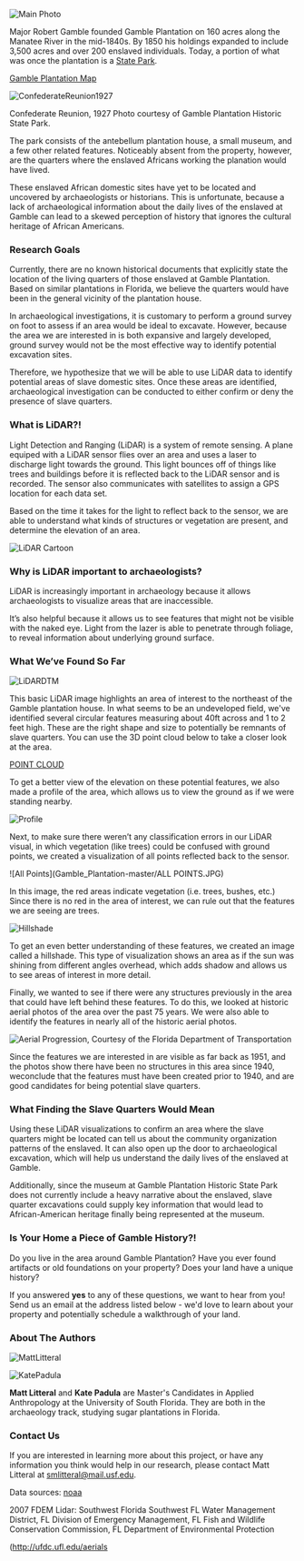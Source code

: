 ![Main Photo](Gamble_Plantation-master/TitlePhoto.jpg)

Major Robert Gamble founded Gamble Plantation on 160 acres along the Manatee River in the mid-1840s. By 1850 his holdings expanded to include 3,500 acres and over 200 enslaved individuals. Today, a portion of what was once the plantation is a [State Park](https://www.floridastateparks.org/park/Gamble-Plantation). 

[Gamble Plantation Map](Gamble_Plantation-master/Map.HTML)

![ConfederateReunion1927](Gamble_Plantation-master/Confederate.png)

Confederate Reunion, 1927 	Photo courtesy of Gamble Plantation Historic State Park.

The park consists of the antebellum plantation house, a small museum, and a few other related features. Noticeably absent from the property, however, are the quarters where the enslaved Africans working the planation would have lived. 

These enslaved African domestic sites have yet to be located and uncovered by archaeologists or historians. This is unfortunate, because a lack of archaeological information about the daily lives of the enslaved at Gamble can lead to a skewed perception of history that ignores the cultural heritage of African Americans.


### Research Goals

Currently, there are no known historical documents that explicitly state the location of the living quarters of those enslaved at Gamble Plantation. Based on similar plantations in Florida, we believe the quarters would have been in the general vicinity of the plantation house. 

In archaeological investigations, it is customary to perform a ground survey on foot to assess if an area would be ideal to excavate. However, because the area we are interested in is both expansive and largely developed, ground survey would not be the most effective way to identify potential excavation sites. 

Therefore, we hypothesize that we will be able to use LiDAR data to identify potential areas of slave domestic sites. Once these areas are identified, archaeological investigation can be conducted to either confirm or deny the presence of slave quarters. 


### What is LiDAR?!

Light Detection and Ranging (LiDAR) is a system of remote sensing. A plane equiped with a LiDAR sensor flies over an area and uses a laser to discharge light towards the ground. This light bounces off of things like trees and buildings before it is reflected back to the LiDAR sensor and is recorded. The sensor also communicates with satellites to assign a GPS location for each data set.

Based on the time it takes for the light to reflect back to the sensor, we are able to understand what kinds of structures or vegetation are present, and determine the elevation of an area.

![LiDAR Cartoon](Gamble_Plantation-master/LiDARCartoon.png)


### Why is LiDAR important to archaeologists?

LiDAR is increasingly important in archaeology because it allows archaeologists to visualize areas that are inaccessible. 

It’s also helpful because it allows us to see features that might not be visible with the naked eye. Light from the lazer is able to penetrate through foliage, to reveal information about underlying ground surface.


### What We’ve Found So Far

![LiDARDTM](Gamble_Plantation-master/LiDARDTM.jpg)

This basic LiDAR image highlights an area of interest to the northeast of the Gamble plantation house. In what seems to be an undeveloped field, we've identified several circular features measuring about 40ft across and 1 to 2 feet high. These are the right shape and size to potentially be remnants of slave quarters. You can use the 3D point cloud below to take a closer look at the area.

[POINT CLOUD](https://dl.dropboxusercontent.com/u/106681985/PublicMap/portal.html)

To get a better view of the elevation on these potential features, we also made a profile of the area, which allows us to view the ground as if we were standing nearby.

![Profile](Gamble_Plantation-master/Profile.png)

Next, to make sure there weren’t any classification errors in our LiDAR visual, in which vegetation (like trees) could be confused with ground points, we created a visualization of all points reflected back to the sensor.

![All Points](Gamble_Plantation-master/ALL POINTS.JPG)

In this image, the red areas indicate vegetation (i.e. trees, bushes, etc.) Since there is no red in the area of interest, we can rule out that the features we are seeing are trees. 

![Hillshade](Gamble_Plantation-master/Hillshade.png)

To get an even better understanding of these features, we created an image called a hillshade. This type of visualization shows an area as if the sun was shining from different angles overhead, which adds shadow and allows us to see areas of interest in more detail. 

Finally, we wanted to see if there were any structures previously in the area that could have left behind these features. To do this, we looked at historic aerial photos of the area over the past 75 years. We were also able to identify the features in nearly all of the historic aerial photos.

![Aerial Progression, Courtesy of the Florida Department of Transportation](Gamble_Plantation-master/Aerials.png)

Since the features we are interested in are visible as far back as 1951, and the photos show there have been no structures in this area since 1940, weconclude that the features must have been created prior to 1940, and are good candidates for being potential slave quarters.  
 
### What Finding the Slave Quarters Would Mean
Using these LiDAR visualizations to confirm an area where the slave quarters might be located can tell us about the community organization patterns of the enslaved. It can also open up the door to archaeological excavation, which will help us understand the daily lives of the enslaved at Gamble. 

Additionally, since the museum at Gamble Plantation Historic State Park does not currently include a heavy narrative about the enslaved, slave quarter excavations could supply key information that would lead to  African-American heritage finally being represented at the museum. 

### Is Your Home a Piece of Gamble History?! 
Do you live in the area around Gamble Plantation?
Have you ever found artifacts or old foundations on your property?
Does your land have a unique history?

If you answered **yes** to any of these questions, we want to hear from you! Send us an email at the address listed below - we'd love to learn about your property and potentially schedule a walkthrough of your land. 

### About The Authors

![MattLitteral](Gamble_Plantation-master/MattLitteral.png)

![KatePadula](Gamble_Plantation-master/KatePadula3.JPG)

**Matt Litteral** and **Kate Padula** are Master's Candidates in Applied Anthropology at the University of South Florida. They are both in the archaeology track, studying sugar plantations in Florida.

### Contact Us

If you are interested in learning more about this project, or have any information you think would help in our research, please contact Matt Litteral at smlitteral@mail.usf.edu.


Data sources:
[noaa](https://coast.noaa.gov/dataviewer/#/)

2007 FDEM Lidar: Southwest Florida
Southwest FL Water Management District, FL Division of Emergency Management, FL Fish and Wildlife Conservation Commission, FL Department of Environmental Protection 

(http://ufdc.ufl.edu/aerials




